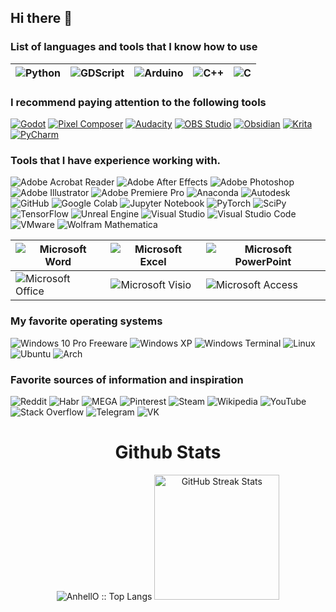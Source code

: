 ## Hi there 👋

### List of languages and tools that I know how to use
|![Python](https://img.shields.io/static/v1?style=for-the-badge&message=Python&color=3776AB&logo=Python&logoColor=FFFFFF&label=)|![GDScript](https://img.shields.io/badge/GDScript-ffffff?style=for-the-badge&color=74267b&link=https%3A%2F%2Fgdscript.com%2F)|![Arduino](https://img.shields.io/static/v1?style=for-the-badge&message=Arduino&color=00979D&logo=Arduino&logoColor=FFFFFF&label=)|![C++](https://img.shields.io/static/v1?style=for-the-badge&message=C%2B%2B&color=00599C&logo=C%2B%2B&logoColor=FFFFFF&label=) |![C](https://img.shields.io/static/v1?style=for-the-badge&message=C&color=222222&logo=C&logoColor=A8B9CC&label=) 
|---|---|---|---|---|

### I recommend paying attention to the following tools
[![Godot](https://img.shields.io/badge/Godot-478CBF?style=for-the-badge&logo=godot%20engine&logoColor=white)](https://godotengine.org)
[![Pixel Composer](https://img.shields.io/badge/Pixel_Composer-2d2d41?style=for-the-badge&logo=data%3Aimage%2Fpng%3Bbase64%2CiVBORw0KGgoAAAANSUhEUgAAAHIAAAByCAMAAAC4A3VPAAAAsVBMVEX%2F%2F%2F%2F%2FkWb%2FkWb%2FkWb%2FkWb%2FkWb%2FkWb%2FkWb%2FkWb%2FkWb%2FkWb%2FkWb%2FkWb%2FkWb%2FkWb%2BkWYnJzYoKDcoKDgpKTgpKTkrKzssLDwtLT0tLT4uLj8uLkAwMEEwMEIxMUM1Ljk%2BN0VCNDxLPUdQOz9YQ0pdQkJlSUxrSEV4T0h%2FVVCGVkuTXE6YYVWhY1GlZ1evalSybVm8cFe%2Fc1vKd1rMeV3XfV3Zf2DlhGDmhWLyi2Pzi2T%2FkWZ3sJ2OAAAAEHRSTlMAECAwQFBgcICgsMDQ4PDxTzB%2FBgAABLhJREFUaN7tm2t%2FmjAUh%2BOc1kvr6Kpb10mkNJMaKaMRKZ7v%2F8H2wqkk5EIi8GK%2FnZe98JBwLv9zCAidrDccT2%2BhFbubjoc9JNqnMbRs4088cQQAsNtuf7Vi2%2B0OAGBUAvamAIftym%2FRVtsDwPS8u71bgPdWgb7v%2B6t3gNsTcwKw9TuwLcDkSLwBePM7sTeAG4QQ6s1g53dkO5j1js763BXy%2Bei2d%2FDb78x%2Bwx1CfYCX7pAvAH10Awe%2FQzvADRpVnWf51Jgtqw40QlMxQh4fvAbt4VGMkyma8mlg2SjQ8zzvYcmnAxG5vPcat69LLXLutWBzHfLJa8WeNMiF9dUwUdrljxYa5FdLYJBoZEAR49PT1CAtiWGh1x7ZidkYMihMeidzQuI1TRljNMKVXyVmjbWxR5LSZRkRbqaGrMttkVhYBwu526kjJS2RVe8oIh2SMZZdh5T6Y6RCJuvjT9fMHamIgEiKZEHpVnJHJM4VAR5IkAnvAqkbMlY5BKsiE9HRmQsyUDshEZGsGsyFA5KqkamIDKoJJHJA5ppYwzwykSXD3BoZ6MJ7zSPXMuTGGrnWISmPlBcZayTVIVMOmcnLTLNIxiHZP4pMWtlYYuE%2BWEYk1kht%2BSX8VSMZMrZPBZlGuQkLkT3Mc8azQEbGR3nZfFJFUoeEh9XqLRCROVYlArvitVER46qLZQKzVGutVAFTaDYs8WqeGeaOQgRLPagIpYFU0mGYXiG3Mi1RiN08Jp7nYRIX14hKXNnbLGxZx3pexN1yQbHXOtLD0Xl3s40YC4WZyJw6L0w2lFISaOLdKCAaa%2FZwZiImTfeXRuZZiDWH9LxIA00vOqxJZE37j7xkuw1VWdgKMmTaAQBpHmma58jlzjVIbM5kYcNIWjt3lmxNWQbAmPRRG5F5jQrBp3hMS%2F%2BTR%2FbIOkWJ86B1oSmrLsgsoTTONMjY6F9WyIL%2BrVp4kyuQidmnbZBpqUziWIqk2kppjUwUQ4cSUiVHisAJmSgHHRdkbiyWNkhJ55iKSE3vEjggiaajIuYOLbFHMl3fSMzDmsIeGemGK8S4r%2BVEXBcZ6GYApEY6jqyR8qLAOCSrMVP4jxSQ0uHKKfSJYVBcekligZROIAPefTb1ClxdZKIbehJxDqFs9GyQBdaMdom54UsdEl6sXuQZSWvJwPqVZK1%2Be0iMb%2Fdyp%2BJVhMp5DjH2tcStRHPvuDhFTUzTvsRZ%2B1yUSBDL1yDva7NrFF5GCSFkkyq3LZAwGW5Xx%2BJUOedrEsk71ppTQIxYq%2FW09gvfEjQpToO10KEnqTG2kimGgBBCsGN%2FGded5zTYRdNmiTrk%2FBKEyuKbJdZ9%2B1yD%2FNbOQOSbBvnzvg3i%2FU%2FdEaPvbSC%2Fa081OZz4MdpCf3bL9380vLf3P3wROYZ34RTe42LemC0ehZN47zBGI9h3edpwDyM0AFh1R1wBDFAP4LU75CtAD6EJfHSH%2FIAJQuhzh8t8BfiMEEJTOHR0DPj5AFOEEEL9L7DvxINWe%2FjSPx7pHgLsOzgJ%2FLIHGJ7Oyg8BDq2fXN8eSkSEBjOAj7cWV%2Fry9gEwG3AfWkwAAGC%2Fa8X2AAAwET61QP3xrM1PO2bitx1%2FqYNRSzbolzB%2FAAyqb247nmDhAAAAAElFTkSuQmCC&logoColor=1e1e2c)](https://pixel-composer.com/)
[![Audacity](https://img.shields.io/static/v1?style=for-the-badge&message=Audacity&color=0000CC&logo=Audacity&logoColor=FFFFFF&label=)](https://github.com/audacity/audacity)
[![OBS Studio](https://img.shields.io/static/v1?style=for-the-badge&message=OBS+Studio&color=302E31&logo=OBS+Studio&logoColor=FFFFFF&label=)](https://obsproject.com/)
[![Obsidian](https://img.shields.io/static/v1?style=for-the-badge&message=Obsidian&color=483699&logo=Obsidian&logoColor=FFFFFF&label=)](https://obsidian.md/)
[![Krita](https://img.shields.io/badge/Krita-203759?style=for-the-badge&logo=krita&logoColor=EEF37B)](https://krita.org/en/)
[![PyCharm](https://img.shields.io/static/v1?style=for-the-badge&message=PyCharm+Community+Edition&color=000000&logo=PyCharm&logoColor=FFFFFF&label=)](https://www.jetbrains.com/ru-ru/pycharm/download/other.html)

### Tools that I have experience working with.
![Adobe Acrobat Reader](https://img.shields.io/static/v1?style=for-the-badge&message=Adobe+Acrobat+Reader&color=EC1C24&logo=Adobe+Acrobat+Reader&logoColor=FFFFFF&label=)
![Adobe After Effects](https://img.shields.io/static/v1?style=for-the-badge&message=Adobe+After+Effects&color=9999FF&logo=Adobe+After+Effects&logoColor=FFFFFF&label=)
![Adobe Photoshop](https://img.shields.io/static/v1?style=for-the-badge&message=Adobe+Photoshop&color=31A8FF&logo=Adobe+Photoshop&logoColor=FFFFFF&label=)
![Adobe Illustrator](https://img.shields.io/static/v1?style=for-the-badge&message=Adobe+Illustrator&color=222222&logo=Adobe+Illustrator&logoColor=FF9A00&label=)
![Adobe Premiere Pro](https://img.shields.io/static/v1?style=for-the-badge&message=Adobe+Premiere+Pro&color=9999FF&logo=Adobe+Premiere+Pro&logoColor=FFFFFF&label=)
![Anaconda](https://img.shields.io/static/v1?style=for-the-badge&message=Anaconda&color=44A833&logo=Anaconda&logoColor=FFFFFF&label=)
![Autodesk](https://img.shields.io/static/v1?style=for-the-badge&message=Autodesk&color=0696D7&logo=Autodesk&logoColor=FFFFFF&label=)
![GitHub](https://img.shields.io/static/v1?style=for-the-badge&message=GitHub&color=181717&logo=GitHub&logoColor=FFFFFF&label=)
![Google Colab](https://img.shields.io/static/v1?style=for-the-badge&message=Google+Colab&color=222222&logo=Google+Colab&logoColor=F9AB00&label=)
![Jupyter Notebook](https://img.shields.io/badge/jupyter-%23FA0F00.svg?style=for-the-badge&logo=jupyter&logoColor=white)
![PyTorch](https://img.shields.io/static/v1?style=for-the-badge&message=PyTorch&color=EE4C2C&logo=PyTorch&logoColor=FFFFFF&label=)
![SciPy](https://img.shields.io/static/v1?style=for-the-badge&message=SciPy&color=222222&logo=SciPy&logoColor=8CAAE6&label=)
![TensorFlow](https://img.shields.io/static/v1?style=for-the-badge&message=TensorFlow&color=FF6F00&logo=TensorFlow&logoColor=FFFFFF&label=)
![Unreal Engine](https://img.shields.io/static/v1?style=for-the-badge&message=Unreal+Engine&color=0E1128&logo=Unreal+Engine&logoColor=FFFFFF&label=)
![Visual Studio](https://img.shields.io/static/v1?style=for-the-badge&message=Visual+Studio&color=5C2D91&logo=Visual+Studio&logoColor=FFFFFF&label=)
![Visual Studio Code](https://img.shields.io/static/v1?style=for-the-badge&message=Visual+Studio+Code&color=007ACC&logo=Visual+Studio+Code&logoColor=FFFFFF&label=)
![VMware](https://img.shields.io/static/v1?style=for-the-badge&message=VMware&color=607078&logo=VMware&logoColor=FFFFFF&label=)
![Wolfram Mathematica](https://img.shields.io/static/v1?style=for-the-badge&message=Wolfram+Mathematica&color=DD1100&logo=Wolfram+Mathematica&logoColor=FFFFFF&label=)

|![Microsoft Word](https://img.shields.io/static/v1?style=for-the-badge&message=Microsoft+Word&color=2B579A&logo=Microsoft+Word&logoColor=FFFFFF&label=)|![Microsoft Excel](https://img.shields.io/static/v1?style=for-the-badge&message=Microsoft+Excel&color=217346&logo=Microsoft+Excel&logoColor=FFFFFF&label=)|![Microsoft PowerPoint](https://img.shields.io/static/v1?style=for-the-badge&message=Microsoft+PowerPoint&color=B7472A&logo=Microsoft+PowerPoint&logoColor=FFFFFF&label=)
|---|---|---|
|![Microsoft Office](https://img.shields.io/static/v1?style=for-the-badge&message=Microsoft+Office&color=D83B01&logo=Microsoft+Office&logoColor=FFFFFF&label=) |![Microsoft Visio](https://img.shields.io/static/v1?style=for-the-badge&message=Microsoft+Visio&color=3955A3&logo=Microsoft+Visio&logoColor=FFFFFF&label=) | ![Microsoft Access](https://img.shields.io/static/v1?style=for-the-badge&message=Microsoft+Access&color=A4373A&logo=Microsoft+Access&logoColor=FFFFFF&label=)|

### My favorite operating systems
![Windows 10 Pro Freeware](https://img.shields.io/static/v1?style=for-the-badge&message=Windows+10+Pro+Freeware&color=0078D6&logo=Windows&logoColor=FFFFFF&label=) 
![Windows XP](https://img.shields.io/static/v1?style=for-the-badge&message=Windows+XP&color=003399&logo=Windows+XP&logoColor=FFFFFF&label=)
![Windows Terminal](https://img.shields.io/static/v1?style=for-the-badge&message=Windows+Terminal&color=4D4D4D&logo=Windows+Terminal&logoColor=FFFFFF&label=)
![Linux](https://img.shields.io/static/v1?style=for-the-badge&message=Linux&color=222222&logo=Linux&logoColor=FCC624&label=)
![Ubuntu](https://img.shields.io/static/v1?style=for-the-badge&message=Ubuntu&color=E95420&logo=Ubuntu&logoColor=FFFFFF&label=)
![Arch](https://img.shields.io/badge/Arch_Linux-1793D1?style=for-the-badge&logo=arch-linux&logoColor=white)

### Favorite sources of information and inspiration
![Reddit](https://img.shields.io/static/v1?style=for-the-badge&message=Reddit&color=FF4500&logo=Reddit&logoColor=FFFFFF&label=)
![Habr](https://img.shields.io/static/v1?style=for-the-badge&message=Habr&color=65A3BE&logo=Habr&logoColor=FFFFFF&label=)
![MEGA](https://img.shields.io/static/v1?style=for-the-badge&message=MEGA&color=D9272E&logo=MEGA&logoColor=FFFFFF&label=)
![Pinterest](https://img.shields.io/static/v1?style=for-the-badge&message=Pinterest&color=BD081C&logo=Pinterest&logoColor=FFFFFF&label=)
![Steam](https://img.shields.io/static/v1?style=for-the-badge&message=Steam&color=000000&logo=Steam&logoColor=FFFFFF&label=)
![Wikipedia](https://img.shields.io/static/v1?style=for-the-badge&message=Wikipedia&color=000000&logo=Wikipedia&logoColor=FFFFFF&label=)
![YouTube](https://img.shields.io/static/v1?style=for-the-badge&message=YouTube&color=FF0000&logo=YouTube&logoColor=FFFFFF&label=)
![Stack Overflow](https://img.shields.io/static/v1?style=for-the-badge&message=Stack+Overflow&color=F58025&logo=Stack+Overflow&logoColor=FFFFFF&label=)
![Telegram](https://img.shields.io/static/v1?style=for-the-badge&message=Telegram&color=26A5E4&logo=Telegram&logoColor=FFFFFF&label=)
![VK](https://img.shields.io/static/v1?style=for-the-badge&message=VK&color=0077FF&logo=VK&logoColor=FFFFFF&label=)





<div>
    <div align=center>
        <h1>Github Stats</h1>
        <img src="https://github-readme-stats.vercel.app/api/top-langs/?username=XORandom&langs_count=20&title_color=6FDA44&text_color=FFFFFF&&theme=dark&layout=compact" alt="AnhellO :: Top Langs" />
        <img src="https://github-readme-streak-stats.herokuapp.com/?user=XORandom&theme=dark&date_format=j%20M%5B%20Y%5D&currStreakLabel=6FDA44&fire=6FDA44&ring=6FDA44" alt="GitHub Streak Stats" height="200" />
    </div>
</div>

<div align='center'><a href='https://www.websitecounterfree.com'><img src='https://www.websitecounterfree.com/c.php?d=5&id=38247&s=36' border='0' alt=''></a><br / ><small><a href='https://www.websitecounterfree.com' title=" "></a></small></div>
